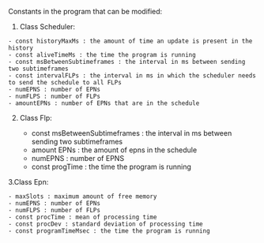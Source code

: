 Constants in the program that can be modified:

  1. Class Scheduler:

    - const historyMaxMs : the amount of time an update is present in the history
    - const aliveTimeMs : the time the program is running
    - const msBetweenSubtimeframes : the interval in ms between sending two subtimeframes
    - const intervalFLPs : the interval in ms in which the scheduler needs to send the schedule to all FLPs
    - numEPNS : number of EPNs
    - numFLPS : number of FLPs
    - amountEPNs : number of EPNs that are in the schedule

 2. Class Flp:

    - const msBetweenSubtimeframes : the interval in ms between sending two subtimeframes
    - amount EPNs : the amount of epns in the schedule
    - numEPNS : number of EPNS
    - const progTime : the time the program is running

 3.Class Epn:

    - maxSlots : maximum amount of free memory
    - numEPNS : number of EPNs
    - numFLPS : number of FLPs
    - const procTime : mean of processing time
    - const procDev : standard deviation of processing time
    - const programTimeMsec : the time the program is running
